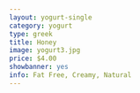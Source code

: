 ```yaml
---
layout: yogurt-single
category: yogurt
type: greek
title: Honey
image: yogurt3.jpg
price: $4.00
showbanner: yes
info: Fat Free, Creamy, Natural
---
```


